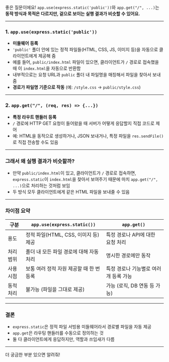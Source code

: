 좋은 질문이에요! `app.use(express.static('public'))`와 `app.get("/", ...)`는 **동작 방식과 목적은 다르지만, 겉으로 보이는 실행 결과가 비슷할 수 있어요.**

---

### 1. `app.use(express.static('public'))`

* **미들웨어 등록**
* `'public'` 폴더 안에 있는 정적 파일들(HTML, CSS, JS, 이미지 등)을 자동으로 클라이언트에게 제공해 줌
* 예를 들어, `public/index.html` 파일이 있으면, 클라이언트가 `/` 경로로 접속했을 때 이 `index.html`을 자동으로 반환함
* 내부적으로는 요청 URL과 `public` 폴더 내 파일명을 매칭해서 파일을 찾아서 보내줌
* **경로가 파일명 기준으로 작동** (예: `/style.css` → `public/style.css`)

---

### 2. `app.get("/", (req, res) => {...})`

* **특정 라우트 핸들러 등록**
* `/` 경로에 HTTP GET 요청이 들어왔을 때 서버가 어떻게 응답할지 직접 코드로 제어
* 예: HTML을 동적으로 생성하거나, JSON 보내거나, 특정 파일을 `res.sendFile()`로 직접 전송할 수도 있음

---

### 그래서 왜 실행 결과가 비슷할까?

* 만약 `public/index.html`이 있고, 클라이언트가 `/` 경로로 접속하면,
  `express.static`이 `index.html`을 찾아서 보여주기 때문에 마치 `app.get("/", ...)`으로 처리하는 것처럼 보임
* 두 방식 모두 클라이언트에게 같은 HTML 파일을 보내줄 수 있음

---

### 차이점 요약

| 구분    | `app.use(express.static())` | `app.get()`            |
| ----- | --------------------------- | ---------------------- |
| 용도    | 정적 파일(HTML, CSS, 이미지 등) 제공  | 특정 경로나 API에 대한 요청 처리   |
| 처리 범위 | 폴더 내 모든 파일 경로에 대해 자동 처리     | 명시한 경로에만 동작            |
| 사용 시점 | 보통 여러 정적 자원 제공할 때 한 번 등록    | 특정 경로나 기능별로 여러 개 등록 가능 |
| 동적 처리 | 불가능 (파일을 그대로 제공)            | 가능 (로직, DB 연동 등 가능)    |

---

### 결론

* `express.static`은 정적 파일 서빙용 미들웨어라서 경로별 파일을 자동 제공
* `app.get`은 라우팅 핸들러를 수동으로 정의하는 것
* 둘 다 클라이언트에게 응답하지만, 역할과 쓰임새가 다름

---

더 궁금한 부분 있으면 알려줘!
